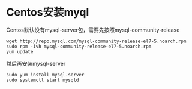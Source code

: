Centos安装myql
======================================================================

Centos默认没有mysql-server包，需要先按照mysql-community-release


```
wget http://repo.mysql.com/mysql-community-release-el7-5.noarch.rpm
sudo rpm -ivh mysql-community-release-el7-5.noarch.rpm
yum update
```

然后再安装mysql-server

```
sudo yum install mysql-server
sudo systemctl start mysqld
```
